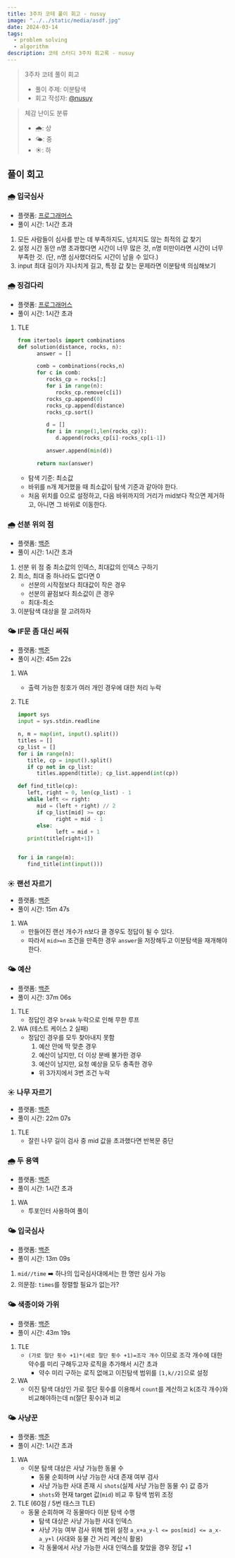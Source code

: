 ```yaml
---
title: 3주차 코테 풀이 회고 - nusuy
image: "../../static/media/asdf.jpg"
date: 2024-03-14
tags:
  - problem solving
  - algorithm
description: 코테 스터디 3주차 회고록 - nusuy
---
```


> 3주차 코테 풀이 회고
>
> - 풀이 주제: 이분탐색
> - 회고 작성자: [@nusuy](https://github.com/nusuy)

> 체감 난이도 분류
>
> - 🌧️: 상
> - 🌤️: 중
> - ☀️: 하

## 풀이 회고

### 🌧️ 입국심사

- 플랫폼: [프로그래머스](https://school.programmers.co.kr/learn/courses/30/lessons/43238)
- 풀이 시간: 1시간 초과

1. 모든 사람들이 심사를 받는 데 부족하지도, 넘치지도 않는 최적의 값 찾기
2. 설정 시간 동안 n명 초과했다면 시간이 너무 많은 것, n명 미만이라면 시간이 너무 부족한 것. (단, n명 심사했더라도 시간이 남을 수 있다.)
3. input 최대 길이가 지나치게 길고, 특정 값 찾는 문제라면 이분탐색 의심해보기

### 🌧️ 징검다리

- 플랫폼: [프로그래머스](https://school.programmers.co.kr/learn/courses/30/lessons/43236)
- 풀이 시간: 1시간 초과

1. TLE

   ```python
   from itertools import combinations
   def solution(distance, rocks, n):
         answer = []

         comb = combinations(rocks,n)
         for c in comb:
            rocks_cp = rocks[:]
            for i in range(n):
               rocks_cp.remove(c[i])
            rocks_cp.append(0)
            rocks_cp.append(distance)
            rocks_cp.sort()

            d = []
            for i in range(1,len(rocks_cp)):
               d.append(rocks_cp[i]-rocks_cp[i-1])

            answer.append(min(d))

         return max(answer)
   ```

   - 탐색 기준: 최소값
   - 바위를 n개 제거했을 때 최소값이 탐색 기준과 같아야 한다.
   - 처음 위치를 0으로 설정하고, 다음 바위까지의 거리가 mid보다 작으면 제거하고, 아니면 그 바위로 이동한다.

### 🌧️ 선분 위의 점

- 플랫폼: [백준](https://www.acmicpc.net/problem/11663)
- 풀이 시간: 1시간 초과

1. 선분 위 점 중 최소값의 인덱스, 최대값의 인덱스 구하기
2. 최소, 최대 중 하나라도 없다면 0
   - 선분의 시작점보다 최대값이 작은 경우
   - 선분의 끝점보다 최소값이 큰 경우
   - 최대-최소
3. 이분탐색 대상을 잘 고려하자

### 🌤️ IF문 좀 대신 써줘

- 플랫폼: [백준](https://www.acmicpc.net/problem/19637)
- 풀이 시간: 45m 22s

1. WA
   - 출력 가능한 칭호가 여러 개인 경우에 대한 처리 누락
2. TLE

   ```python
   import sys
   input = sys.stdin.readline

   n, m = map(int, input().split())
   titles = []
   cp_list = []
   for i in range(n):
      title, cp = input().split()
      if cp not in cp_list:
         titles.append(title); cp_list.append(int(cp))

   def find_title(cp):
      left, right = 0, len(cp_list) - 1
      while left <= right:
         mid = (left + right) // 2
         if cp_list[mid] >= cp:
               right = mid - 1
         else:
               left = mid + 1
      print(title[right+1])


   for i in range(m):
      find_title(int(input()))

   ```

### ☀️ 랜선 자르기

- 플랫폼: [백준](https://www.acmicpc.net/problem/1654)
- 풀이 시간: 15m 47s

1. WA
   - 만들어진 랜선 개수가 n보다 클 경우도 정답이 될 수 있다.
   - 따라서 `mid>=n` 조건을 만족한 경우 `answer`을 저장해두고 이분탐색을 재개해야한다.

### 🌤️ 예산

- 플랫폼: [백준](https://www.acmicpc.net/problem/2512)
- 풀이 시간: 37m 06s

1. TLE
   - 정답인 경우 `break` 누락으로 인해 무한 루프
2. WA (테스트 케이스 2 실패)
   - 정답인 경우를 모두 찾아내지 못함
     1. 예산 안에 딱 맞춘 경우
     2. 예산이 남지만, 더 이상 분배 불가한 경우
     3. 예산이 남지만, 요청 예상을 모두 충족한 경우
     - 위 3가지에서 3번 조건 누락

### ☀️ 나무 자르기

- 플랫폼: [백준](https://www.acmicpc.net/problem/2805)
- 풀이 시간: 22m 07s

1. TLE
   - 잘린 나무 길이 검사 중 mid 값을 초과했다면 반복문 중단

### 🌧️ 두 용액

- 플랫폼: [백준](https://www.acmicpc.net/problem/2470)
- 풀이 시간: 1시간 초과

1. WA
   - 투포인터 사용하여 풀이

### 🌤️ 입국심사

- 플랫폼: [백준](https://www.acmicpc.net/problem/3079)
- 풀이 시간: 13m 09s

1. `mid//time` ➡️ 하나의 입국심사대에서는 한 명만 심사 가능
2. 의문점: `times`를 정렬할 필요가 없는가?

### 🌤️ 색종이와 가위

- 플랫폼: [백준](https://www.acmicpc.net/problem/20444)
- 풀이 시간: 43m 19s

1. TLE
   - `(가로 절단 횟수 +1)*(세로 절단 횟수 +1)=조각 개수` 이므로 조각 개수에 대한 약수를 미리 구해두고자 로직을 추가해서 시간 초과
     - 약수 미리 구하는 로직 없애고 이진탐색 범위를 `[1,k//2]`으로 설정
2. WA
   - 이진 탐색 대상인 가로 절단 횟수를 이용해서 `count`를 계산하고 k(조각 개수)와 비교해야하는데 n(절단 횟수)과 비교

### 🌤️ 사냥꾼

- 플랫폼: [백준](https://www.acmicpc.net/problem/8983)
- 풀이 시간: 1시간 초과

1. WA
   - 이분 탐색 대상은 사냥 가능한 동물 수
     - 동물 순회하며 사냥 가능한 사대 존재 여부 검사
     - 사냥 가능한 사대 존재 시 `shots`(실제 사냥 가능한 동물 수) 값 증가
     - `shots`와 현재 target 값(`mid`) 비교 후 탐색 범위 조정
2. TLE (60점 / 5번 태스크 TLE)
   - 동물 순회하며 각 동물마다 이분 탐색 수행
     - 탐색 대상은 사냥 가능한 사대 인덱스
     - 사냥 가능 여부 검사 위해 범위 설정 `a_x+a_y-l <= pos[mid] <= a_x-a_y+l` (사대와 동물 간 거리 계산식 활용)
     - 각 동물에서 사냥 가능한 사대 인덱스를 찾았을 경우 정답 +1
